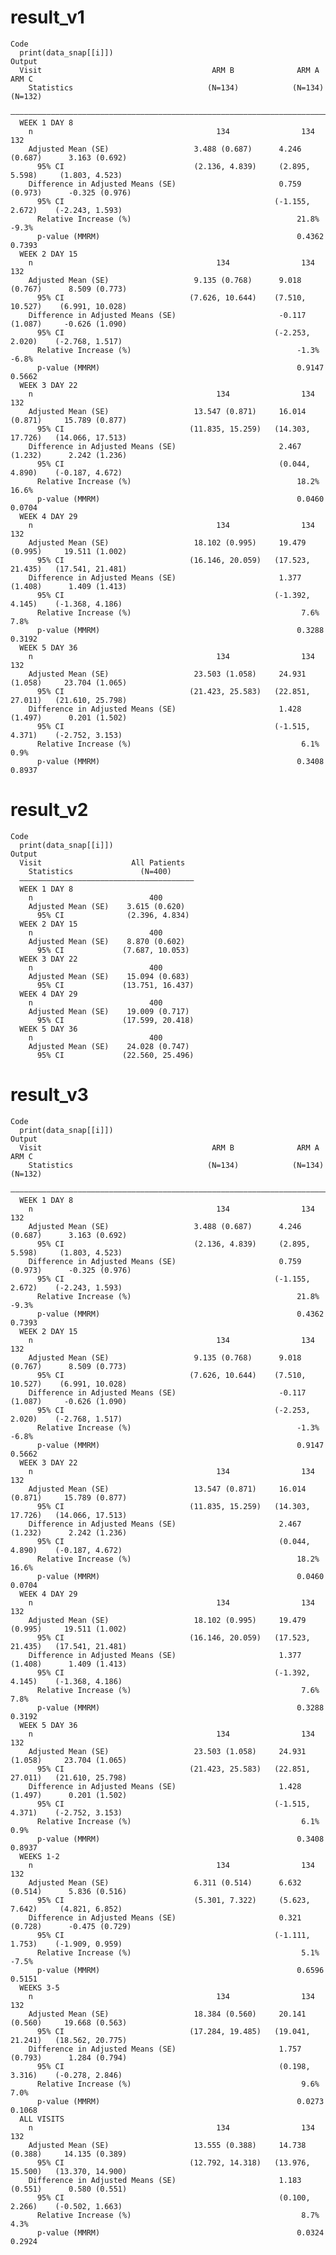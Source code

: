# result_v1

    Code
      print(data_snap[[i]])
    Output
      Visit                                      ARM B              ARM A              ARM C      
        Statistics                              (N=134)            (N=134)            (N=132)     
      ————————————————————————————————————————————————————————————————————————————————————————————
      WEEK 1 DAY 8                                                                                
        n                                         134                134                132       
        Adjusted Mean (SE)                   3.488 (0.687)      4.246 (0.687)      3.163 (0.692)  
          95% CI                             (2.136, 4.839)     (2.895, 5.598)     (1.803, 4.523) 
        Difference in Adjusted Means (SE)                       0.759 (0.973)      -0.325 (0.976) 
          95% CI                                               (-1.155, 2.672)    (-2.243, 1.593) 
          Relative Increase (%)                                     21.8%              -9.3%      
          p-value (MMRM)                                            0.4362             0.7393     
      WEEK 2 DAY 15                                                                               
        n                                         134                134                132       
        Adjusted Mean (SE)                   9.135 (0.768)      9.018 (0.767)      8.509 (0.773)  
          95% CI                            (7.626, 10.644)    (7.510, 10.527)    (6.991, 10.028) 
        Difference in Adjusted Means (SE)                       -0.117 (1.087)     -0.626 (1.090) 
          95% CI                                               (-2.253, 2.020)    (-2.768, 1.517) 
          Relative Increase (%)                                     -1.3%              -6.8%      
          p-value (MMRM)                                            0.9147             0.5662     
      WEEK 3 DAY 22                                                                               
        n                                         134                134                132       
        Adjusted Mean (SE)                   13.547 (0.871)     16.014 (0.871)     15.789 (0.877) 
          95% CI                            (11.835, 15.259)   (14.303, 17.726)   (14.066, 17.513)
        Difference in Adjusted Means (SE)                       2.467 (1.232)      2.242 (1.236)  
          95% CI                                                (0.044, 4.890)    (-0.187, 4.672) 
          Relative Increase (%)                                     18.2%              16.6%      
          p-value (MMRM)                                            0.0460             0.0704     
      WEEK 4 DAY 29                                                                               
        n                                         134                134                132       
        Adjusted Mean (SE)                   18.102 (0.995)     19.479 (0.995)     19.511 (1.002) 
          95% CI                            (16.146, 20.059)   (17.523, 21.435)   (17.541, 21.481)
        Difference in Adjusted Means (SE)                       1.377 (1.408)      1.409 (1.413)  
          95% CI                                               (-1.392, 4.145)    (-1.368, 4.186) 
          Relative Increase (%)                                      7.6%               7.8%      
          p-value (MMRM)                                            0.3288             0.3192     
      WEEK 5 DAY 36                                                                               
        n                                         134                134                132       
        Adjusted Mean (SE)                   23.503 (1.058)     24.931 (1.058)     23.704 (1.065) 
          95% CI                            (21.423, 25.583)   (22.851, 27.011)   (21.610, 25.798)
        Difference in Adjusted Means (SE)                       1.428 (1.497)      0.201 (1.502)  
          95% CI                                               (-1.515, 4.371)    (-2.752, 3.153) 
          Relative Increase (%)                                      6.1%               0.9%      
          p-value (MMRM)                                            0.3408             0.8937     

# result_v2

    Code
      print(data_snap[[i]])
    Output
      Visit                    All Patients  
        Statistics               (N=400)     
      ———————————————————————————————————————
      WEEK 1 DAY 8                           
        n                          400       
        Adjusted Mean (SE)    3.615 (0.620)  
          95% CI              (2.396, 4.834) 
      WEEK 2 DAY 15                          
        n                          400       
        Adjusted Mean (SE)    8.870 (0.602)  
          95% CI             (7.687, 10.053) 
      WEEK 3 DAY 22                          
        n                          400       
        Adjusted Mean (SE)    15.094 (0.683) 
          95% CI             (13.751, 16.437)
      WEEK 4 DAY 29                          
        n                          400       
        Adjusted Mean (SE)    19.009 (0.717) 
          95% CI             (17.599, 20.418)
      WEEK 5 DAY 36                          
        n                          400       
        Adjusted Mean (SE)    24.028 (0.747) 
          95% CI             (22.560, 25.496)

# result_v3

    Code
      print(data_snap[[i]])
    Output
      Visit                                      ARM B              ARM A              ARM C      
        Statistics                              (N=134)            (N=134)            (N=132)     
      ————————————————————————————————————————————————————————————————————————————————————————————
      WEEK 1 DAY 8                                                                                
        n                                         134                134                132       
        Adjusted Mean (SE)                   3.488 (0.687)      4.246 (0.687)      3.163 (0.692)  
          95% CI                             (2.136, 4.839)     (2.895, 5.598)     (1.803, 4.523) 
        Difference in Adjusted Means (SE)                       0.759 (0.973)      -0.325 (0.976) 
          95% CI                                               (-1.155, 2.672)    (-2.243, 1.593) 
          Relative Increase (%)                                     21.8%              -9.3%      
          p-value (MMRM)                                            0.4362             0.7393     
      WEEK 2 DAY 15                                                                               
        n                                         134                134                132       
        Adjusted Mean (SE)                   9.135 (0.768)      9.018 (0.767)      8.509 (0.773)  
          95% CI                            (7.626, 10.644)    (7.510, 10.527)    (6.991, 10.028) 
        Difference in Adjusted Means (SE)                       -0.117 (1.087)     -0.626 (1.090) 
          95% CI                                               (-2.253, 2.020)    (-2.768, 1.517) 
          Relative Increase (%)                                     -1.3%              -6.8%      
          p-value (MMRM)                                            0.9147             0.5662     
      WEEK 3 DAY 22                                                                               
        n                                         134                134                132       
        Adjusted Mean (SE)                   13.547 (0.871)     16.014 (0.871)     15.789 (0.877) 
          95% CI                            (11.835, 15.259)   (14.303, 17.726)   (14.066, 17.513)
        Difference in Adjusted Means (SE)                       2.467 (1.232)      2.242 (1.236)  
          95% CI                                                (0.044, 4.890)    (-0.187, 4.672) 
          Relative Increase (%)                                     18.2%              16.6%      
          p-value (MMRM)                                            0.0460             0.0704     
      WEEK 4 DAY 29                                                                               
        n                                         134                134                132       
        Adjusted Mean (SE)                   18.102 (0.995)     19.479 (0.995)     19.511 (1.002) 
          95% CI                            (16.146, 20.059)   (17.523, 21.435)   (17.541, 21.481)
        Difference in Adjusted Means (SE)                       1.377 (1.408)      1.409 (1.413)  
          95% CI                                               (-1.392, 4.145)    (-1.368, 4.186) 
          Relative Increase (%)                                      7.6%               7.8%      
          p-value (MMRM)                                            0.3288             0.3192     
      WEEK 5 DAY 36                                                                               
        n                                         134                134                132       
        Adjusted Mean (SE)                   23.503 (1.058)     24.931 (1.058)     23.704 (1.065) 
          95% CI                            (21.423, 25.583)   (22.851, 27.011)   (21.610, 25.798)
        Difference in Adjusted Means (SE)                       1.428 (1.497)      0.201 (1.502)  
          95% CI                                               (-1.515, 4.371)    (-2.752, 3.153) 
          Relative Increase (%)                                      6.1%               0.9%      
          p-value (MMRM)                                            0.3408             0.8937     
      WEEKS 1-2                                                                                   
        n                                         134                134                132       
        Adjusted Mean (SE)                   6.311 (0.514)      6.632 (0.514)      5.836 (0.516)  
          95% CI                             (5.301, 7.322)     (5.623, 7.642)     (4.821, 6.852) 
        Difference in Adjusted Means (SE)                       0.321 (0.728)      -0.475 (0.729) 
          95% CI                                               (-1.111, 1.753)    (-1.909, 0.959) 
          Relative Increase (%)                                      5.1%              -7.5%      
          p-value (MMRM)                                            0.6596             0.5151     
      WEEKS 3-5                                                                                   
        n                                         134                134                132       
        Adjusted Mean (SE)                   18.384 (0.560)     20.141 (0.560)     19.668 (0.563) 
          95% CI                            (17.284, 19.485)   (19.041, 21.241)   (18.562, 20.775)
        Difference in Adjusted Means (SE)                       1.757 (0.793)      1.284 (0.794)  
          95% CI                                                (0.198, 3.316)    (-0.278, 2.846) 
          Relative Increase (%)                                      9.6%               7.0%      
          p-value (MMRM)                                            0.0273             0.1068     
      ALL VISITS                                                                                  
        n                                         134                134                132       
        Adjusted Mean (SE)                   13.555 (0.388)     14.738 (0.388)     14.135 (0.389) 
          95% CI                            (12.792, 14.318)   (13.976, 15.500)   (13.370, 14.900)
        Difference in Adjusted Means (SE)                       1.183 (0.551)      0.580 (0.551)  
          95% CI                                                (0.100, 2.266)    (-0.502, 1.663) 
          Relative Increase (%)                                      8.7%               4.3%      
          p-value (MMRM)                                            0.0324             0.2924     

